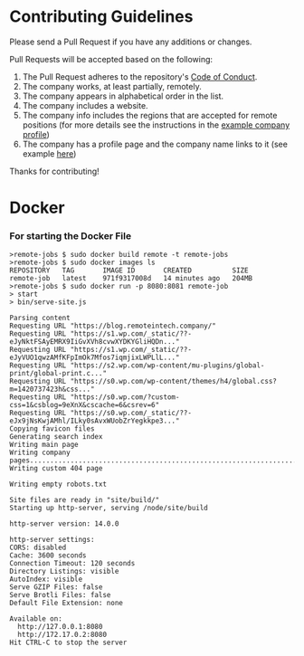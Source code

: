 # Contributing Guidelines

Please send a Pull Request if you have any additions or changes.

Pull Requests will be accepted based on the following:

1. The Pull Request adheres to the repository's [Code of Conduct](https://github.com/remoteintech/remote-jobs/tree/main/.github/CODE_OF_CONDUCT.md).
1. The company works, at least partially, remotely.
1. The company appears in alphabetical order in the list.
1. The company includes a website.
1. The company info includes the regions that are accepted for remote positions (for more details see the instructions in the [example company profile](/company-profiles/example.md#region))
1. The company has a profile page and the company name links to it (see example [here](/company-profiles/example.md))

Thanks for contributing!

# Docker
### For starting the Docker File

```
>remote-jobs $ sudo docker build remote -t remote-jobs
>remote-jobs $ sudo docker images ls
REPOSITORY   TAG       IMAGE ID       CREATED          SIZE
remote-job   latest    971f9317008d   14 minutes ago   204MB
>remote-jobs $ sudo docker run -p 8080:8081 remote-job
> start
> bin/serve-site.js

Parsing content
Requesting URL "https://blog.remoteintech.company/"
Requesting URL "https://s1.wp.com/_static/??-eJyNktFSAyEMRX9IiGvXVh8cvwXYDKYGliHQDn..."
Requesting URL "https://s1.wp.com/_static/??-eJyVUO1qwzAMfKFpImOk7Mfos7iqmjixLWPLlL..."
Requesting URL "https://s2.wp.com/wp-content/mu-plugins/global-print/global-print.c..."
Requesting URL "https://s0.wp.com/wp-content/themes/h4/global.css?m=1420737423h&css..."
Requesting URL "https://s0.wp.com/?custom-css=1&csblog=9eXnX&cscache=6&csrev=6"
Requesting URL "https://s0.wp.com/_static/??-eJx9jNsKwjAMhl/ILky0sAvxWUobZrYegkkpe3..."
Copying favicon files
Generating search index
Writing main page
Writing company pages..........................................................................
Writing custom 404 page

Writing empty robots.txt

Site files are ready in "site/build/"
Starting up http-server, serving /node/site/build

http-server version: 14.0.0

http-server settings: 
CORS: disabled
Cache: 3600 seconds
Connection Timeout: 120 seconds
Directory Listings: visible
AutoIndex: visible
Serve GZIP Files: false
Serve Brotli Files: false
Default File Extension: none

Available on:
  http://127.0.0.1:8080
  http://172.17.0.2:8080
Hit CTRL-C to stop the server

```
